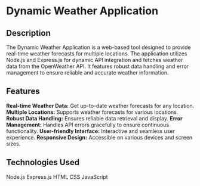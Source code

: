 # Dynamic Weather Application

 ## Description
The Dynamic Weather Application is a web-based tool designed to provide real-time weather forecasts for multiple locations. The application utilizes Node.js and Express.js for dynamic API integration and fetches weather data from the OpenWeather API. It features robust data handling and error management to ensure reliable and accurate weather information.

## Features
**Real-time Weather Data:** Get up-to-date weather forecasts for any location.
**Multiple Locations:** Supports weather forecasts for various locations.
**Robust Data Handling:** Ensures reliable data retrieval and display.
**Error Management:** Handles API errors gracefully to ensure continuous functionality.
**User-friendly Interface:** Interactive and seamless user experience.
**Responsive Design:** Accessible on various devices and screen sizes.

## Technologies Used
Node.js
Express.js
HTML
CSS
JavaScript
